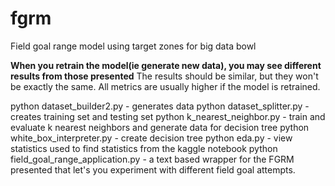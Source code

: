 # fgrm
Field goal range model using target zones for big data bowl

**When you retrain the model(ie generate new data), you may see different results from those presented**
The results should be similar, but they won't be exactly the same. All metrics are usually higher if the model is retrained.

python dataset_builder2.py - generates data
python dataset_splitter.py - creates training set and testing set
python k_nearest_neighbor.py - train and evaluate k nearest neighbors and generate data for decision tree
python white_box_interpreter.py - create decision tree
python eda.py - view statistics used to find statistics from the kaggle notebook
python field_goal_range_application.py - a text based wrapper for the FGRM presented that let's you experiment with different field goal attempts.
